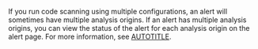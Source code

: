 If you run code scanning using multiple configurations, an alert will sometimes have multiple analysis origins. If an alert has multiple analysis origins, you can view the status of the alert for each analysis origin on the alert page. For more information, see [AUTOTITLE](/code-security/code-scanning/managing-code-scanning-alerts/about-code-scanning-alerts#about-analysis-origins).
